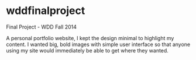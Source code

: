 wddfinalproject
===============

Final Project - WDD Fall 2014

A personal portfolio website, I kept the design minimal to highlight my content. I wanted big, bold images with simple
user interface so that anyone using my site would immediately be able to get where they wanted. 
